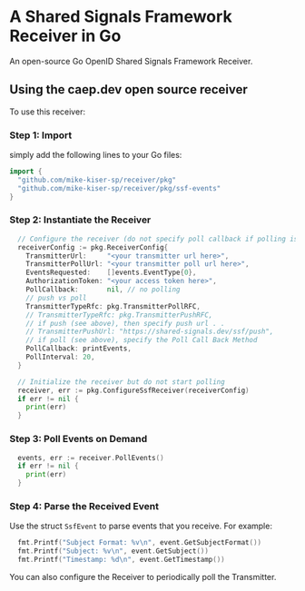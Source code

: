 # A Shared Signals Framework Receiver in Go

An open-source Go OpenID Shared Signals Framework Receiver.

## Using the caep.dev open source receiver
To use this receiver:

### Step 1: Import
simply add the following lines to your Go files:

~~~ go
import {
  "github.com/mike-kiser-sp/receiver/pkg"
  "github.com/mike-kiser-sp/receiver/pkg/ssf-events"
}
~~~

### Step 2: Instantiate the Receiver

~~~ go
  // Configure the receiver (do not specify poll callback if polling is not required yet)
  receiverConfig := pkg.ReceiverConfig{
  	TransmitterUrl:     "<your transmitter url here>",
  	TransmitterPollUrl: "<your transmitter poll url here>",
  	EventsRequested:    []events.EventType{0},
  	AuthorizationToken: "<your access token here>",
	PollCallback:       nil, // no polling
	// push vs poll 
	TransmitterTypeRfc: pkg.TransmitterPollRFC,
 	// TransmitterTypeRfc: pkg.TransmitterPushRFC,
	// if push (see above), then specify push url . . 
	// TransmitterPushUrl: "https://shared-signals.dev/ssf/push",
	// if poll (see above), specify the Poll Call Back Method
	PollCallback: printEvents,
	PollInterval: 20,
  }

  // Initialize the receiver but do not start polling
  receiver, err := pkg.ConfigureSsfReceiver(receiverConfig)
  if err != nil {
  	print(err)
  }

~~~


### Step 3: Poll Events on Demand

~~~ go
  events, err := receiver.PollEvents()
  if err != nil {
  	print(err)
  }
~~~

### Step 4: Parse the Received Event
Use the struct `SsfEvent` to parse events that you receive. For example:

~~~ go
  fmt.Printf("Subject Format: %v\n", event.GetSubjectFormat())
  fmt.Printf("Subject: %v\n", event.GetSubject())
  fmt.Printf("Timestamp: %d\n", event.GetTimestamp())
~~~

You can also configure the Receiver to periodically poll the Transmitter.
